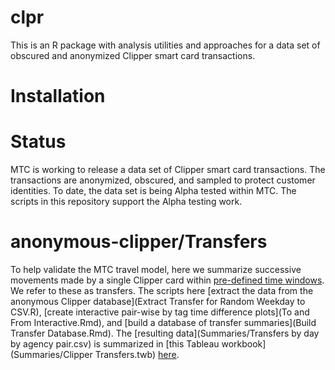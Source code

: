 clpr
=================

This is an R package with analysis utilities and approaches for a data set of obscured and anonymized Clipper smart card transactions.

# Installation



# Status

MTC is working to release a data set of Clipper smart card transactions.  The transactions are anonymized, obscured, and sampled to protect customer identities.  To date, the data set is being Alpha tested within MTC.  The scripts in this repository support the Alpha testing work.

anonymous-clipper/Transfers
=================

To help validate the MTC travel model, here we summarize successive movements made by a single Clipper card within [pre-defined time windows](transfer_rules_database.csv).  We refer to these as transfers.  The scripts here [extract the data from the anonymous Clipper database](Extract Transfer for Random Weekday to CSV.R), [create interactive pair-wise by tag time difference plots](To and From Interactive.Rmd), and [build a database of transfer summaries](Build Transfer Database.Rmd).  The [resulting data](Summaries/Transfers by day by agency pair.csv) is summarized in [this Tableau workbook](Summaries/Clipper Transfers.twb) [here](http://analytics.mtc.ca.gov/foswiki/Main/ClipperTransfers).  


